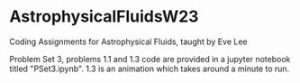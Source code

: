 # AstrophysicalFluidsW23
Coding Assignments for Astrophysical Fluids, taught by Eve Lee

Problem Set 3, problems 1.1 and 1.3 code are provided in a jupyter notebook titled "PSet3.ipynb". 1.3 is an animation which takes around a minute to run.
